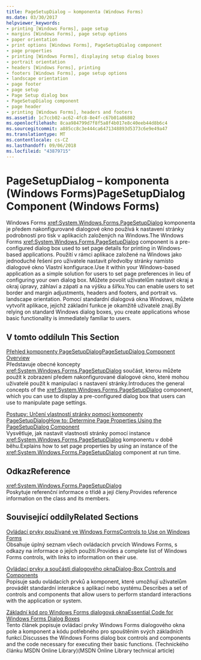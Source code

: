 ```yaml
---
title: PageSetupDialog – komponenta (Windows Forms)
ms.date: 03/30/2017
helpviewer_keywords:
- printing [Windows Forms], page setup
- margins [Windows Forms], page setup options
- paper orientation
- print options [Windows Forms], PageSetupDialog component
- page properties
- printing [Windows Forms], displaying setup dialog boxes
- portrait orientation
- headers [Windows Forms], printing
- footers [Windows Forms], page setup options
- landscape orientation
- page footer
- page setup
- Page Setup dialog box
- PageSetupDialog component
- page header
- printing [Windows Forms], headers and footers
ms.assetid: 1c7ccb02-ac62-4fc8-8e4f-c67b01a86802
ms.openlocfilehash: 8caa984799d7f8f5a8f4b017e8c40eeb44d8b6c4
ms.sourcegitcommit: a885cc8c3e444ca6471348893d5373c6e9e49a47
ms.translationtype: MT
ms.contentlocale: cs-CZ
ms.lasthandoff: 09/06/2018
ms.locfileid: "43879715"
---
```

# <a name="pagesetupdialog-component-windows-forms"></a><span data-ttu-id="82459-102">PageSetupDialog – komponenta (Windows Forms)</span><span class="sxs-lookup"><span data-stu-id="82459-102">PageSetupDialog Component (Windows Forms)</span></span>
<span data-ttu-id="82459-103">Windows Forms <xref:System.Windows.Forms.PageSetupDialog> komponenta je předem nakonfigurované dialogové okno používá k nastavení stránky podrobností pro tisk v aplikacích založených na Windows.</span><span class="sxs-lookup"><span data-stu-id="82459-103">The Windows Forms <xref:System.Windows.Forms.PageSetupDialog> component is a pre-configured dialog box used to set page details for printing in Windows-based applications.</span></span> <span data-ttu-id="82459-104">Použití v rámci aplikace založené na Windows jako jednoduché řešení pro uživatele nastavit předvolby stránky namísto dialogové okno Vlastní konfigurace.</span><span class="sxs-lookup"><span data-stu-id="82459-104">Use it within your Windows-based application as a simple solution for users to set page preferences in lieu of configuring your own dialog box.</span></span> <span data-ttu-id="82459-105">Můžete povolit uživatelům nastavit okraj a okraj úpravy, záhlaví a zápatí a na výšku a šířku.</span><span class="sxs-lookup"><span data-stu-id="82459-105">You can enable users to set border and margin adjustments, headers and footers, and portrait vs. landscape orientation.</span></span> <span data-ttu-id="82459-106">Pomocí standardní dialogová okna Windows, můžete vytvořit aplikace, jejichž základní funkce je okamžitě uživatelé znají.</span><span class="sxs-lookup"><span data-stu-id="82459-106">By relying on standard Windows dialog boxes, you create applications whose basic functionality is immediately familiar to users.</span></span>  
  
## <a name="in-this-section"></a><span data-ttu-id="82459-107">V tomto oddílu</span><span class="sxs-lookup"><span data-stu-id="82459-107">In This Section</span></span>  
 [<span data-ttu-id="82459-108">Přehled komponenty PageSetupDialog</span><span class="sxs-lookup"><span data-stu-id="82459-108">PageSetupDialog Component Overview</span></span>](../../../../docs/framework/winforms/controls/pagesetupdialog-component-overview-windows-forms.md)  
 <span data-ttu-id="82459-109">Představuje obecné koncepty <xref:System.Windows.Forms.PageSetupDialog> součást, kterou můžete použít k zobrazení předem nakonfigurované dialogové okno, které mohou uživatelé použít k manipulaci s nastavení stránky.</span><span class="sxs-lookup"><span data-stu-id="82459-109">Introduces the general concepts of the <xref:System.Windows.Forms.PageSetupDialog> component, which you can use to display a pre-configured dialog box that users can use to manipulate page settings.</span></span>  
  
 [<span data-ttu-id="82459-110">Postupy: Určení vlastností stránky pomocí komponenty PageSetupDialog</span><span class="sxs-lookup"><span data-stu-id="82459-110">How to: Determine Page Properties Using the PageSetupDialog Component</span></span>](../../../../docs/framework/winforms/controls/how-to-determine-page-properties-using-the-pagesetupdialog-component.md)  
 <span data-ttu-id="82459-111">Vysvětluje, jak nastavit vlastnosti stránky pomocí instance <xref:System.Windows.Forms.PageSetupDialog> komponentu v době běhu.</span><span class="sxs-lookup"><span data-stu-id="82459-111">Explains how to set page properties by using an instance of the <xref:System.Windows.Forms.PageSetupDialog> component at run time.</span></span>  
  
## <a name="reference"></a><span data-ttu-id="82459-112">Odkaz</span><span class="sxs-lookup"><span data-stu-id="82459-112">Reference</span></span>  
 <xref:System.Windows.Forms.PageSetupDialog>  
 <span data-ttu-id="82459-113">Poskytuje referenční informace o třídě a její členy.</span><span class="sxs-lookup"><span data-stu-id="82459-113">Provides reference information on the class and its members.</span></span>  
  
## <a name="related-sections"></a><span data-ttu-id="82459-114">Související oddíly</span><span class="sxs-lookup"><span data-stu-id="82459-114">Related Sections</span></span>  
 [<span data-ttu-id="82459-115">Ovládací prvky používané ve Windows Forms</span><span class="sxs-lookup"><span data-stu-id="82459-115">Controls to Use on Windows Forms</span></span>](../../../../docs/framework/winforms/controls/controls-to-use-on-windows-forms.md)  
 <span data-ttu-id="82459-116">Obsahuje úplný seznam všech ovládacích prvcích Windows Forms, s odkazy na informace o jejich použití.</span><span class="sxs-lookup"><span data-stu-id="82459-116">Provides a complete list of Windows Forms controls, with links to information on their use.</span></span>  
  
 [<span data-ttu-id="82459-117">Ovládací prvky a součásti dialogového okna</span><span class="sxs-lookup"><span data-stu-id="82459-117">Dialog-Box Controls and Components</span></span>](../../../../docs/framework/winforms/controls/dialog-box-controls-and-components-windows-forms.md)  
 <span data-ttu-id="82459-118">Popisuje sadu ovládacích prvků a komponent, které umožňují uživatelům provádět standardní interakce s aplikací nebo systému.</span><span class="sxs-lookup"><span data-stu-id="82459-118">Describes a set of controls and components that allow users to perform standard interactions with the application or system.</span></span>  
  
 [<span data-ttu-id="82459-119">Základní kód pro Windows Forms dialogová okna</span><span class="sxs-lookup"><span data-stu-id="82459-119">Essential Code for Windows Forms Dialog Boxes</span></span>](https://go.microsoft.com/fwlink/?LinkID=102575)  
 <span data-ttu-id="82459-120">Tento článek popisuje ovládací prvky Windows Forms dialogového okna pole a komponent a kódu potřebného pro spouštěním svých základních funkcí.</span><span class="sxs-lookup"><span data-stu-id="82459-120">Discusses the Windows Forms dialog box controls and components and the code necessary for executing their basic functions.</span></span> <span data-ttu-id="82459-121">(Technického článku MSDN Online Library)</span><span class="sxs-lookup"><span data-stu-id="82459-121">(MSDN Online Library technical article)</span></span>
